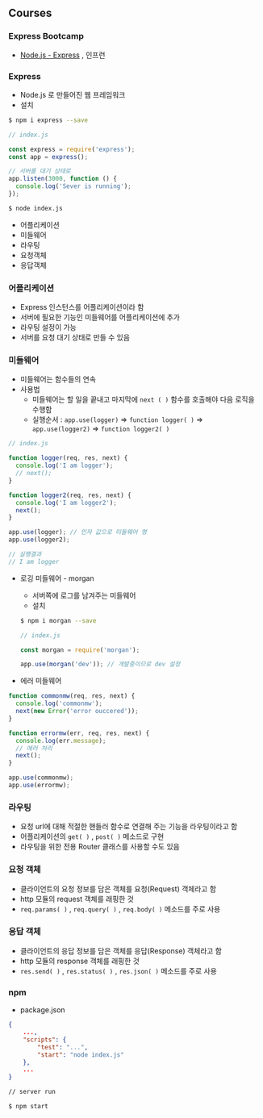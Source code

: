 ## Courses

### Express Bootcamp

- [Node.js - Express](https://www.inflearn.com/course/node-js-express)
  , 인프런

### Express

- Node.js 로 만들어진 웹 프레임워크
- 설치

```bash
$ npm i express --save
```

```jsx
// index.js

const express = require('express');
const app = express();

// 서버를 대기 상태로
app.listen(3000, function () {
  console.log('Sever is running');
});
```

```bash
$ node index.js
```

- 어플리케이션
- 미들웨어
- 라우팅
- 요청객체
- 응답객체

### 어플리케이션

- Express 인스턴스를 어플리케이션이라 함
- 서버에 필요한 기능인 미들웨어를 어플리케이션에 추가
- 라우팅 설정이 가능
- 서버를 요청 대기 상태로 만들 수 있음

### 미들웨어

- 미들웨어는 함수들의 연속
- 사용법
  - 미들웨어는 할 일을 끝내고 마지막에 `next ( )` 함수를 호출해야 다음 로직을 수행함
  - 실행순서 : `app.use(logger)` ⇒ `function logger( )` ⇒ `app.use(logger2)` ⇒ `function logger2( )`

```jsx
// index.js

function logger(req, res, next) {
  console.log('I am logger');
  // next();
}

function logger2(req, res, next) {
  console.log('I am logger2');
  next();
}

app.use(logger); // 인자 값으로 미들웨어 명
app.use(logger2);

// 실행결과
// I am logger
```

- 로깅 미들웨어 - morgan

  - 서버쪽에 로그를 남겨주는 미들웨어
  - 설치

  ```bash
  $ npm i morgan --save
  ```

  ```jsx
  // index.js

  const morgan = require('morgan');

  app.use(morgan('dev')); // 개발중이므로 dev 설정
  ```

- 에러 미들웨어

```jsx
function commonmw(req, res, next) {
  console.log('commonmw');
  next(new Error('error ouccered'));
}

function errormw(err, req, res, next) {
  console.log(err.message);
  // 에러 처리
  next();
}

app.use(commonmw);
app.use(errormw);
```

### 라우팅

- 요청 url에 대해 적절한 핸들러 함수로 연결해 주는 기능을 라우팅이라고 함
- 어플리케이션의 `get( )` , `post( )` 메소드로 구현
- 라우팅을 위한 전용 Router 클래스를 사용할 수도 있음

### 요청 객체

- 클라이언트의 요청 정보를 담은 객체를 요청(Request) 객체라고 함
- http 모듈의 request 객체를 래핑한 것
- `req.params( )` , `req.query( )` , `req.body( )` 메소드를 주로 사용

### 응답 객체

- 클라이언트의 응답 정보를 담은 객체를 응답(Response) 객체라고 함
- http 모듈의 response 객체를 래핑한 것
- `res.send( )` , `res.status( )` , `res.json( )` 메소드를 주로 사용

### npm

- package.json

```json
{
	...,
	"scripts": {
		"test": "...",
		"start": "node index.js"
	},
	...
}
```

```bash
// server run

$ npm start
```
